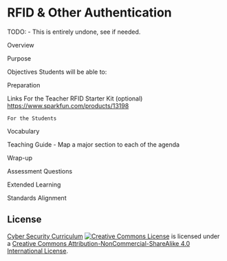 # RFID & Other Authentication

TODO:
	- This is entirely undone, see if needed.

Overview

Purpose

Objectives
	Students will be able to:

Preparation

Links
	For the Teacher
		RFID Starter Kit (optional)
			https://www.sparkfun.com/products/13198

	For the Students

Vocabulary

Teaching Guide
	- Map a major section to each of the agenda

Wrap-up

Assessment Questions

Extended Learning

Standards Alignment

## License
[Cyber Security Curriculum](https://github.com/DerekBabb/CyberSecurity) <a rel="license" href="http://creativecommons.org/licenses/by-nc-sa/4.0/"><img alt="Creative Commons License" style="border-width:0" src="https://i.creativecommons.org/l/by-nc-sa/4.0/88x31.png" /></a> is licensed under a <a rel="license" href="http://creativecommons.org/licenses/by-nc-sa/4.0/">Creative Commons Attribution-NonCommercial-ShareAlike 4.0 International License</a>.
